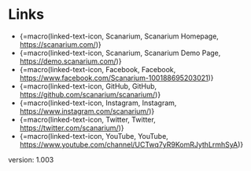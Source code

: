 # Links

* {=macro(linked-text-icon, Scanarium, Scanarium Homepage, https://scanarium.com/)}
* {=macro(linked-text-icon, Scanarium, Scanarium Demo Page, https://demo.scanarium.com/)}
* {=macro(linked-text-icon, Facebook, Facebook, https://www.facebook.com/Scanarium-100188695203021)}
* {=macro(linked-text-icon, GitHub, GitHub, https://github.com/scanarium/scanarium/)}
* {=macro(linked-text-icon, Instagram, Instagram, https://www.instagram.com/scanarium/)}
* {=macro(linked-text-icon, Twitter, Twitter, https://twitter.com/scanarium/)}
* {=macro(linked-text-icon, YouTube, YouTube, https://www.youtube.com/channel/UCTwq7yR9KomRJythLrmhSyA)}

version: 1.003